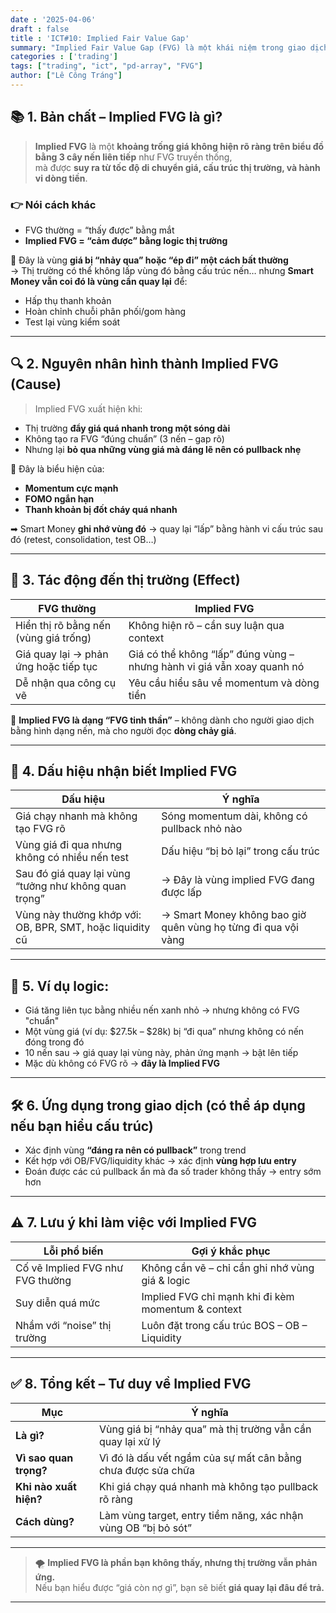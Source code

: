 ```yaml
---
date : '2025-04-06'
draft : false
title : 'ICT#10: Implied Fair Value Gap'
summary: "Implied Fair Value Gap (FVG) là một khái niệm trong giao dịch, mô tả vùng giá bị bỏ qua do tốc độ di chuyển mạnh, không hiện rõ trên biểu đồ nhưng vẫn được thị trường quay lại xử lý. Đây là công cụ hữu ích để hiểu dòng chảy giá và xác định các vùng tiềm năng cho entry hoặc target."
categories : ['trading']
tags: ["trading", "ict", "pd-array", "FVG"]
author: ["Lê Công Tráng"]
---
```


## 📚 **1. Bản chất – Implied FVG là gì?**

> **Implied FVG** là một **khoảng trống giá không hiện rõ ràng trên biểu đồ bằng 3 cây nến liên tiếp** như FVG truyền thống,  
> mà được **suy ra từ tốc độ di chuyển giá, cấu trúc thị trường, và hành vi dòng tiền**.

### 👉 Nói cách khác

- FVG thường = “thấy được” bằng mắt  
- **Implied FVG = “cảm được” bằng logic thị trường**

📌 Đây là vùng **giá bị “nhảy qua” hoặc “ép đi” một cách bất thường**  
→ Thị trường có thể không lấp vùng đó bằng cấu trúc nến… nhưng **Smart Money vẫn coi đó là vùng cần quay lại** để:

- Hấp thụ thanh khoản
- Hoàn chỉnh chuỗi phân phối/gom hàng
- Test lại vùng kiểm soát

---

## 🔍 **2. Nguyên nhân hình thành Implied FVG (Cause)**

> Implied FVG xuất hiện khi:

- Thị trường **đẩy giá quá nhanh trong một sóng dài**
- Không tạo ra FVG “đúng chuẩn” (3 nến – gap rõ)
- Nhưng lại **bỏ qua những vùng giá mà đáng lẽ nên có pullback nhẹ**

📌 Đây là biểu hiện của:

- **Momentum cực mạnh**
- **FOMO ngắn hạn**
- **Thanh khoản bị đốt cháy quá nhanh**

➡ Smart Money **ghi nhớ vùng đó** → quay lại “lấp” bằng hành vi cấu trúc sau đó (retest, consolidation, test OB…)

---

## 🎯 **3. Tác động đến thị trường (Effect)**

| FVG thường | Implied FVG |
|------------|--------------|
| Hiển thị rõ bằng nến (vùng giá trống) | Không hiện rõ – cần suy luận qua context |
| Giá quay lại → phản ứng hoặc tiếp tục | Giá có thể không “lấp” đúng vùng – nhưng hành vi giá vẫn xoay quanh nó |
| Dễ nhận qua công cụ vẽ | Yêu cầu hiểu sâu về momentum và dòng tiền |

📌 **Implied FVG là dạng “FVG tinh thần”** – không dành cho người giao dịch bằng hình dạng nến, mà cho người đọc **dòng chảy giá**.

---

## 🧭 **4. Dấu hiệu nhận biết Implied FVG**

| Dấu hiệu | Ý nghĩa |
|----------|--------|
| Giá chạy nhanh mà không tạo FVG rõ | Sóng momentum dài, không có pullback nhỏ nào |
| Vùng giá đi qua nhưng không có nhiều nến test | Dấu hiệu “bị bỏ lại” trong cấu trúc |
| Sau đó giá quay lại vùng “tưởng như không quan trọng” | → Đây là vùng implied FVG đang được lấp |
| Vùng này thường khớp với: OB, BPR, SMT, hoặc liquidity cũ | → Smart Money không bao giờ quên vùng họ từng đi qua vội vàng |

---

## 🔁 **5. Ví dụ logic:**

- Giá tăng liên tục bằng nhiều nến xanh nhỏ → nhưng không có FVG "chuẩn"
- Một vùng giá (ví dụ: $27.5k – $28k) bị “đi qua” nhưng không có nến đóng trong đó
- 10 nến sau → giá quay lại vùng này, phản ứng mạnh → bật lên tiếp
- Mặc dù không có FVG rõ → **đây là Implied FVG**

---

## 🛠 **6. Ứng dụng trong giao dịch (có thể áp dụng nếu bạn hiểu cấu trúc)**

- Xác định vùng **“đáng ra nên có pullback”** trong trend  
- Kết hợp với OB/FVG/liquidity khác → xác định **vùng hợp lưu entry**
- Đoán được các cú pullback ẩn mà đa số trader không thấy → entry sớm hơn

---

## ⚠ **7. Lưu ý khi làm việc với Implied FVG**

| Lỗi phổ biến | Gợi ý khắc phục |
|--------------|-----------------|
| Cố vẽ Implied FVG như FVG thường | Không cần vẽ – chỉ cần ghi nhớ vùng giá & logic |
| Suy diễn quá mức | Implied FVG chỉ mạnh khi đi kèm momentum & context |
| Nhầm với “noise” thị trường | Luôn đặt trong cấu trúc BOS – OB – Liquidity |

---

## ✅ **8. Tổng kết – Tư duy về Implied FVG**

| Mục | Ý nghĩa |
|-----|---------|
| **Là gì?** | Vùng giá bị “nhảy qua” mà thị trường vẫn cần quay lại xử lý |
| **Vì sao quan trọng?** | Vì đó là dấu vết ngầm của sự mất cân bằng chưa được sửa chữa |
| **Khi nào xuất hiện?** | Khi giá chạy quá nhanh mà không tạo pullback rõ ràng |
| **Cách dùng?** | Làm vùng target, entry tiềm năng, xác nhận vùng OB “bị bỏ sót” |

---

> 🌪️ **Implied FVG là phần bạn không thấy, nhưng thị trường vẫn phản ứng.**  
> Nếu bạn hiểu được “giá còn nợ gì”, bạn sẽ biết **giá quay lại đâu để trả.**

---
